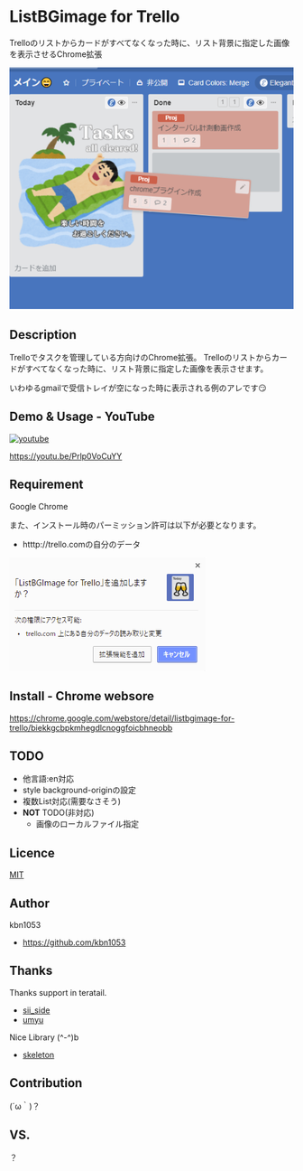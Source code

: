 ListBGimage for Trello
====
Trelloのリストからカードがすべてなくなった時に、リスト背景に指定した画像を表示させるChrome拡張

![overview](https://github.com/kbn1053/ListBGImage-for-Trello/blob/master/images/overview.png?raw=true "overview")

## Description
Trelloでタスクを管理している方向けのChrome拡張。
Trelloのリストからカードがすべてなくなった時に、リスト背景に指定した画像を表示させます。

いわゆるgmailで受信トレイが空になった時に表示される例のアレです😏 

## Demo & Usage - YouTube

[![youtube](http://i.ytimg.com/vi/Prlp0VoCuYY/mqdefault.jpg)](https://youtu.be/Prlp0VoCuYY)

https://youtu.be/Prlp0VoCuYY

## Requirement

Google Chrome

また、インストール時のパーミッション許可は以下が必要となります。

- htttp://trello.comの自分のデータ

![permission](https://github.com/kbn1053/ListBGImage-for-Trello/blob/master/images/permission.png?raw=true "permission")



## Install - Chrome websore

https://chrome.google.com/webstore/detail/listbgimage-for-trello/biekkgcbpkmhegdlcnoggfoicbhneobb

## TODO
- 他言語:en対応
- style background-originの設定
- 複数List対応(需要なさそう)
- **NOT** TODO(非対応)
    - 画像のローカルファイル指定

## Licence

[MIT](https://choosealicense.com/licenses/mit/)

## Author

kbn1053
- https://github.com/kbn1053

## Thanks
Thanks support in teratail.

- [sii_side](https://teratail.com/users/sii_side)
- [umyu](https://teratail.com/users/umyu)

Nice Library (^-^)b

- [skeleton](http://getskeleton.com/)

## Contribution

(´ω｀)？

## VS.

？